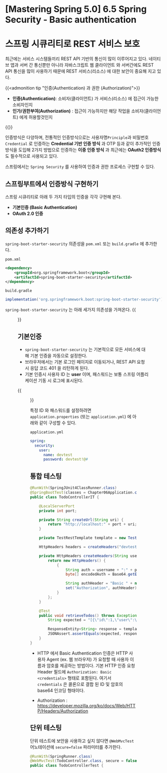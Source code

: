 # [Mastering Spring 5.0] 6.5 Spring Security - Basic authentication


# 스프링 시큐리티로 REST 서비스 보호
최근에는 서비스 시스템들끼리 REST API 기반의 통신이 많이 이루어지고 있다. 네이티브 앱과 서버 간 통신뿐만 아니라 자바스크립트 웹 클라이언트 와 서버간에도 REST API 통신을 많이 사용하기 때문에 REST 서비스(리소스) 에 대한 보안이 중요해 지고 있다. 

{{<admonition tip "인증(Authentication) 과 권한 (Authorization)">}}
- **인증(Authentication)**: 소비자(클라이언트) 가 서비스(리소스) 에 접근이 가능한 소비자인지
-  **인가/권한부여(Authorization)** : 접근이 가능하지만 해당 작업을 소비자(클라이언트) 에게 허용할것인지

{{</admonition>}}

인증방식은 다양하며, 전통적인 인증방식으로는 사용자명`Principle`과 비밀번호`Credential` 로 인증하는 **Credential 기반 인증 방식** 과 OTP 등과 같이 추가적인 인증방식을 도입해 2가지 방법으로 인증하는 **이중 인증 방식** 과 최근에는 **OAuth2 인증방식** 도 필수적으로 사용되고 있다.

스프링에서는 `Spring Security` 를 사용하여 인증과 권한 프로세스 구현할 수 있다. 

## 스프링부트에서 인증방식 구현하기
스프링 시큐리티로 아래 두 가지 타입의 인증을 각각 구현해 본다.

+ **기본인증 (Basic Authentication)**
+ **OAuth 2.0 인증**

## 의존성 추가하기
`spring-boot-starter-security` 의존성을 `pom.xml` 또는 `build.gradle` 에 추가한다. 

`pom.xml`
```xml
<dependency>
    <groupId>org.springframework.boot</groupId>
    <artifactId>spring-boot-starter-security</artifactId>
</dependency>
```
`build.gradle`
```groovy
implementation('org.springframework.boot:spring-boot-starter-security')
```
`spring-boot-starter-security` 는 아래 세가지 의존성을 가져온다.
{{<figure src="/posts/images/spring/page6-5-1.png#center">}}

## 기본인증
+ `spring-boot-starter-security` 는 기본적으로 모든 서비스에 대해 기본 인증을 자동으로 설정한다. 
+ 브라우저에서는 기본 로그인 페이지로 이동되거나, REST API 요청 시 응답 코드 401 을 리턴하게 된다. 
+ 기본 인증시 사용자 ID 는 **user** 이며, 패스워드는 보통 스프링 어플리케이션 기동 시 로그에 표시된다.

{{<figure src="/posts/images/spring/page6-5-2.png#center">}}


특정 ID 와 패스워드를 설정하려면 `application.properties` (또는 `application.yml`) 에 아래와 같이 구성할 수 있다.

`application.yml`
```yml
spring:
  security:
    user:
      name: devtest
      password: devtest!@#
```

## 통합 테스팅

```java
@RunWith(SpringJUnit4ClassRunner.class)
@SpringBootTest(classes = Chapter06Application.class, webEnvironment = SpringBootTest.WebEnvironment.RANDOM_PORT)
public class TodoControllerIT {

    @LocalServerPort
    private int port;

    private String createUrl(String uri) {
        return "http://localhost:" + port + uri;
    }

    private TestRestTemplate template = new TestRestTemplate();

    HttpHeaders headers = createHeaders("devtest", "devtest!@#");

    private HttpHeaders createHeaders(String username, String password) {
        return new HttpHeaders() {
            {
                String auth = username + ":" + password;
                byte[] encodedAuth = Base64.getEncoder().encode(auth.getBytes(Charset.forName("US-ASCII")));

                String authHeader = "Basic " + new String(encodedAuth);
                set("Authorization", authHeader);
            }
        };
    }

    @Test
    public void retrieveTodos() throws Exception {
        String expected = "[{\"id\":1,\"user\":\"Jack\",\"desc\":\"Learn Spring MVC\",\"targetDate\":\"2018-12-26T14:57:05.021+0000\",\"done\":false},{\"id\":2,\"user\":\"Jack\",\"desc\":\"Learn Struts\",\"targetDate\":\"2018-12-26T14:57:05.021+0000\",\"done\":false}]";

        ResponseEntity<String> response = template.exchange(createUrl("/users/Jack/todos"), HttpMethod.GET, new HttpEntity<String>(null, headers), String.class);
        JSONAssert.assertEquals(expected, response.getBody(), false);
    }
}
```

+  HTTP 에서 Basic Authentication 인증은 HTTP 사용자 Agent (ex. 웹 브라우저) 가 요청할 때 사용자 이름과 암호를 제공하는 방법이다. 기본 HTTP 인증 요청 Header 필드에 `Authorization: Basic <credentials>` 형태로 포함된다. 여기서 `credentials` 은 콜론으로 결합 된 ID 및 암호의 base64 인코딩 형태이다.

+ Authorization : https://developer.mozilla.org/ko/docs/Web/HTTP/Headers/Authorization

## 단위 테스팅
단위 테스트에 보안을 사용하고 싶지 않다면 `@WebMvcTest` 어노테이션에 `secure=false` 파라미터를 추가한다.

```java
@RunWith(SpringRunner.class)
@WebMvcTest(TodoController.class, secure = false)
public class TodoControllerTest {
```


